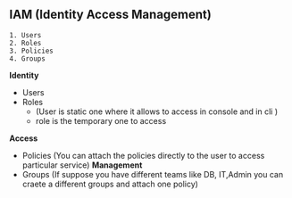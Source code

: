## IAM (Identity Access Management)

  ```
  1. Users
  2. Roles
  3. Policies
  4. Groups
  ```

**Identity**
* Users
* Roles
  * (User is static one where it allows to access in console and in cli )
  * role is the temporary one to access 
  
**Access** 
 * Policies
   (You can attach the policies directly to the user to access particular service)
**Management**
  * Groups
    (If suppose you have different teams like DB, IT,Admin you can craete a different groups and attach one policy) 


